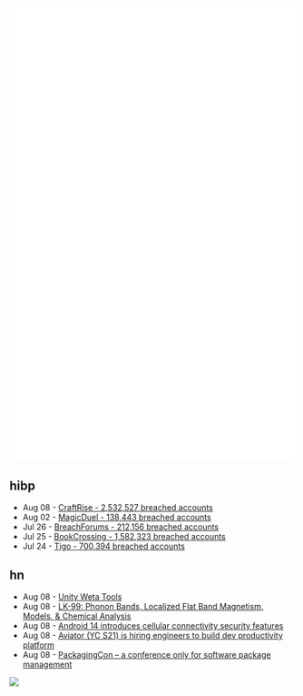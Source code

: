 ![Metrics](https://raw.githubusercontent.com/phixion/phixion/master/metrics.svg)

## hibp

<!--
for https://github.com/phixion/phixion/blob/main/.github/workflows/feeds.yml
-->
<!--START_SECTION:haveibeenpwnd-->
- Aug 08 - [CraftRise - 2,532,527 breached accounts](https://haveibeenpwned.com/PwnedWebsites#CraftRise)
- Aug 02 - [MagicDuel - 138,443 breached accounts](https://haveibeenpwned.com/PwnedWebsites#MagicDuel)
- Jul 26 - [BreachForums - 212,156 breached accounts](https://haveibeenpwned.com/PwnedWebsites#BreachForums)
- Jul 25 - [BookCrossing - 1,582,323 breached accounts](https://haveibeenpwned.com/PwnedWebsites#BookCrossing)
- Jul 24 - [Tigo - 700,394 breached accounts](https://haveibeenpwned.com/PwnedWebsites#Tigo)
<!--END_SECTION:haveibeenpwnd-->

## hn

<!--
for https://github.com/phixion/phixion/blob/main/.github/workflows/feeds.yml
-->
<!--START_SECTION:hn-->
- Aug 08 - [Unity Weta Tools](https://unity.com/solutions/unity-weta-tools)
- Aug 08 - [LK-99: Phonon Bands, Localized Flat Band Magnetism, Models, & Chemical Analysis](https://drive.google.com/file/d/1ekD2KVV_SUid2wH__o1ODS3hTl1GUFb5/view)
- Aug 08 - [Android 14 introduces cellular connectivity security features](https://security.googleblog.com/2023/08/android-14-introduces-first-of-its-kind.html)
- Aug 08 - [Aviator (YC S21) is hiring engineers to build dev productivity platform](https://www.ycombinator.com/companies/aviator/jobs)
- Aug 08 - [PackagingCon – a conference only for software package management](https://packaging-con.org)
<!--END_SECTION:hn-->

<!--
for https://yhype.me
-->
![](https://hit.yhype.me/github/profile?user_id=13013670)
